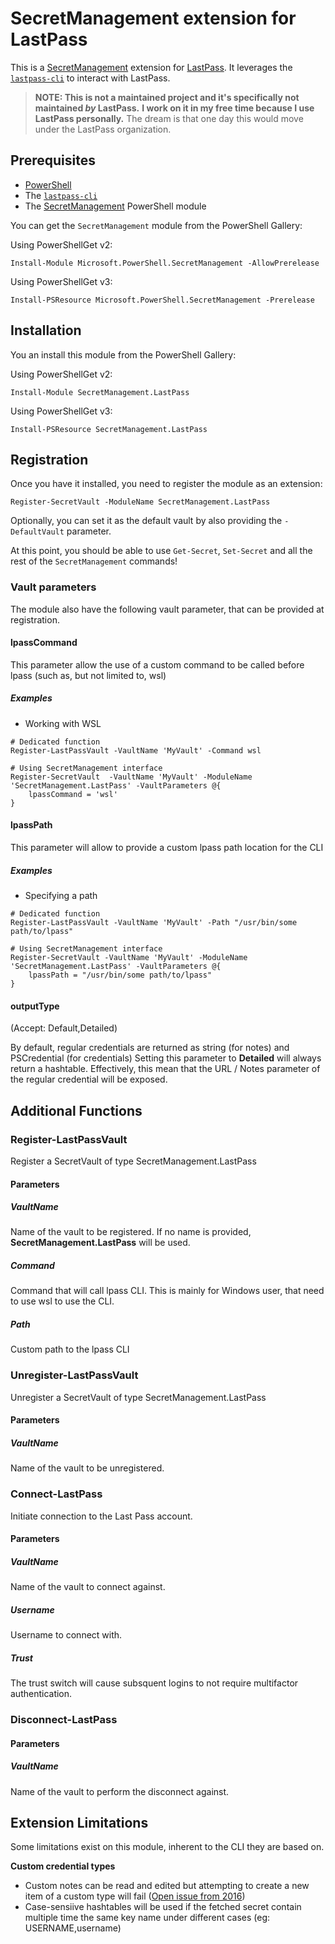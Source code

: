 # SecretManagement extension for LastPass

This is a
[SecretManagement](https://github.com/PowerShell/SecretManagement)
extension for
[LastPass](https://lastpass.com).
It leverages the [`lastpass-cli`](https://github.com/lastpass/lastpass-cli)
to interact with LastPass.

> **NOTE: This is not a maintained project and it's specifically not maintained _by_ LastPass.**
> **I work on it in my free time because I use LastPass personally.**
> The dream is that one day this would move under the LastPass organization.

## Prerequisites

* [PowerShell](https://github.com/PowerShell/PowerShell)
* The [`lastpass-cli`](https://github.com/lastpass/lastpass-cli)
* The [SecretManagement](https://github.com/PowerShell/SecretManagement) PowerShell module

You can get the `SecretManagement` module from the PowerShell Gallery:

Using PowerShellGet v2:

```pwsh
Install-Module Microsoft.PowerShell.SecretManagement -AllowPrerelease
```

Using PowerShellGet v3:

```pwsh
Install-PSResource Microsoft.PowerShell.SecretManagement -Prerelease
```

## Installation

You an install this module from the PowerShell Gallery:

Using PowerShellGet v2:

```pwsh
Install-Module SecretManagement.LastPass
```

Using PowerShellGet v3:

```pwsh
Install-PSResource SecretManagement.LastPass
```

## Registration

Once you have it installed,
you need to register the module as an extension:

```pwsh
Register-SecretVault -ModuleName SecretManagement.LastPass
```

Optionally, you can set it as the default vault by also providing the
`-DefaultVault`
parameter.


At this point,
you should be able to use
`Get-Secret`, `Set-Secret`
and all the rest of the
`SecretManagement`
commands!

### Vault parameters

The module also have the following vault parameter, that can be provided at registration.

#### lpassCommand

This parameter allow the use of a custom command to be called before lpass (such as, but not limited to, wsl)

##### Examples


* Working with WSL

```pwsh
# Dedicated function
Register-LastPassVault -VaultName 'MyVault' -Command wsl

# Using SecretManagement interface
Register-SecretVault  -VaultName 'MyVault' -ModuleName 'SecretManagement.LastPass' -VaultParameters @{
    lpassCommand = 'wsl'
}
```


#### lpassPath

This parameter will allow to provide a custom lpass path location for the CLI

##### Examples

* Specifying a path

```pwsh
# Dedicated function
Register-LastPassVault -VaultName 'MyVault' -Path "/usr/bin/some path/to/lpass"

# Using SecretManagement interface
Register-SecretVault -VaultName 'MyVault' -ModuleName 'SecretManagement.LastPass' -VaultParameters @{
    lpassPath = "/usr/bin/some path/to/lpass"
}
```
#### outputType
(Accept: Default,Detailed) 

By default, regular credentials are returned as string (for notes) and PSCredential (for credentials) 
Setting this parameter to **Detailed** will always return a hashtable. Effectively, this mean that the URL / Notes parameter of the regular credential will be exposed. 

## Additional Functions

### Register-LastPassVault

Register a SecretVault of type SecretManagement.LastPass

#### Parameters
##### VaultName
Name of the vault to be registered. If no name is provided, **SecretManagement.LastPass** will be used.

##### Command
Command that will call lpass CLI. This is mainly for Windows user, that need to use wsl to use the CLI.

##### Path
Custom path to the lpass CLI


### Unregister-LastPassVault

Unregister a SecretVault of type SecretManagement.LastPass

#### Parameters
##### VaultName
Name of the vault to be unregistered.

### Connect-LastPass
Initiate connection to the Last Pass account. 

#### Parameters
##### VaultName
Name of the vault to connect against.

##### Username
Username to connect with.

##### Trust
The trust switch will cause subsquent logins to not require multifactor authentication.

### Disconnect-LastPass
#### Parameters

##### VaultName
Name of the vault to perform the disconnect against.

## Extension Limitations

Some limitations exist on this module, inherent to the CLI they are based on. 

**Custom credential types**
- Custom notes can be read and edited but attempting to create a new item of a custom type will fail ([Open issue from 2016](https://github.com/lastpass/lastpass-cli/issues/190))
- Case-sensiive hashtables will be used if the fetched secret contain multiple time the same key name under different cases (eg: USERNAME,username)